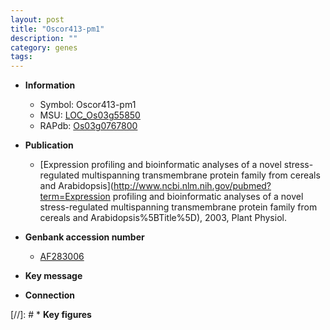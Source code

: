 ```yaml
---
layout: post
title: "Oscor413-pm1"
description: ""
category: genes
tags: 
---
```


* **Information**  
    + Symbol: Oscor413-pm1  
    + MSU: [LOC_Os03g55850](http://rice.uga.edu/cgi-bin/ORF_infopage.cgi?orf=LOC_Os03g55850)  
    + RAPdb: [Os03g0767800](https://rapdb.dna.affrc.go.jp/locus/?name=Os03g0767800)  

* **Publication**  
    + [Expression profiling and bioinformatic analyses of a novel stress-regulated multispanning transmembrane protein family from cereals and Arabidopsis](http://www.ncbi.nlm.nih.gov/pubmed?term=Expression profiling and bioinformatic analyses of a novel stress-regulated multispanning transmembrane protein family from cereals and Arabidopsis%5BTitle%5D), 2003, Plant Physiol.

* **Genbank accession number**  
    + [AF283006](http://www.ncbi.nlm.nih.gov/nuccore/AF283006)

* **Key message**  

* **Connection**  

[//]: # * **Key figures**  


